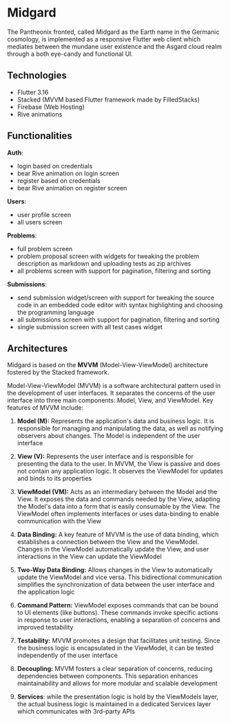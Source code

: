 # Midgard

The Pantheonix fronted, called Midgard as the Earth name in the Germanic cosmology, is implemented as a responsive Flutter web client which mediates between the mundane user existence and the Asgard cloud realm through a both eye-candy and functional UI.

## Technologies
- Flutter 3.16
- Stacked (MVVM based Flutter framework made by FilledStacks)
- Firebase (Web Hosting)
- Rive animations

## Functionalities
**Auth**:
- login based on credentials
- bear Rive animation on login screen
- register based on credentials
- bear Rive animation on register screen

**Users**:
- user profile screen
- all users screen

**Problems**:
- full problem screen
- problem proposal screen with widgets for tweaking the problem description as markdown and uploading tests as zip archives
- all problems screen with support for pagination, filtering and sorting

**Submissions**:
- send submission widget/screen with support for tweaking the source code in an embedded code editor with syntax highlighting and choosing the programming language
- all submissions screen with support for pagination, filtering and sorting
- single submission screen with all test cases widget
## Architectures
Midgard is based on the **MVVM** (Model-View-ViewModel) architecture fostered by the Stacked framework.

Model-View-ViewModel (MVVM) is a software architectural pattern used in the development of user interfaces. It separates the concerns of the user interface into three main components: Model, View, and ViewModel. Key features of MVVM include:

1. **Model (M):** Represents the application's data and business logic. It is responsible for managing and manipulating the data, as well as notifying observers about changes. The Model is independent of the user interface

2. **View (V):** Represents the user interface and is responsible for presenting the data to the user. In MVVM, the View is passive and does not contain any application logic. It observes the ViewModel for updates and binds to its properties

3. **ViewModel (VM):** Acts as an intermediary between the Model and the View. It exposes the data and commands needed by the View, adapting the Model's data into a form that is easily consumable by the View. The ViewModel often implements interfaces or uses data-binding to enable communication with the View

4. **Data Binding:** A key feature of MVVM is the use of data binding, which establishes a connection between the View and the ViewModel. Changes in the ViewModel automatically update the View, and user interactions in the View can update the ViewModel

5. **Two-Way Data Binding:** Allows changes in the View to automatically update the ViewModel and vice versa. This bidirectional communication simplifies the synchronization of data between the user interface and the application logic

6. **Command Pattern:** ViewModel exposes commands that can be bound to UI elements (like buttons). These commands invoke specific actions in response to user interactions, enabling a separation of concerns and improved testability

7. **Testability:** MVVM promotes a design that facilitates unit testing. Since the business logic is encapsulated in the ViewModel, it can be tested independently of the user interface

8. **Decoupling:** MVVM fosters a clear separation of concerns, reducing dependencies between components. This separation enhances maintainability and allows for more modular and scalable development

9. **Services**: while the presentation logic is hold by the ViewModels layer, the actual business logic is maintained in a dedicated Services layer which communicates with 3rd-party APIs
